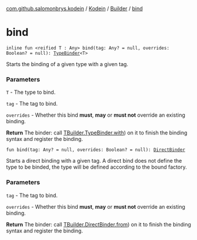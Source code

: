 [com.github.salomonbrys.kodein](../../index.md) / [Kodein](../index.md) / [Builder](index.md) / [bind](.)

# bind

`inline fun <reified T : Any> bind(tag: Any? = null, overrides: Boolean? = null): `[`TypeBinder`](-t-builder/-type-binder/index.md)`<T>`

Starts the binding of a given type with a given tag.

### Parameters

`T` - The type to bind.

`tag` - The tag to bind.

`overrides` - Whether this bind **must**, **may** or **must not** override an existing binding.

**Return**
The binder: call [TBuilder.TypeBinder.with](-t-builder/-type-binder/with.md)) on it to finish the binding syntax and register the binding.

`fun bind(tag: Any? = null, overrides: Boolean? = null): `[`DirectBinder`](-t-builder/-direct-binder/index.md)

Starts a direct binding with a given tag. A direct bind does not define the type to be binded, the type will be defined according to the bound factory.

### Parameters

`tag` - The tag to bind.

`overrides` - Whether this bind **must**, **may** or **must not** override an existing binding.

**Return**
The binder: call [TBuilder.DirectBinder.from](-t-builder/-direct-binder/from.md)) on it to finish the binding syntax and register the binding.

